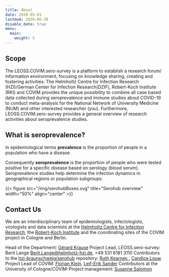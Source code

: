 ```yaml
---
title: About
date: 2020-05-01
lastmod: 2020-06-30
disable_date: true
menu:
  main:
    weight: 5
---
```


## Scope
The LEOSS.COVIM.sero-survey is a platform to establish a research forum/ information environment, focusing on knowledge sharing, creating and fostering activities. The Helmholtz Centre for Infection Research (HZI)/German Center for Infection Research(DZIF), Robert-Koch Institute (RKI) and COVIM provides the unique possibility to combine all case based data collected during seroprevalence and immune studies about COVID-19 to conduct meta-analysis for the National Network of University Medicine (NUM) and other interested researcher (you). Furthermore, LEOSS.COVIM.sero-survey provides a general overview of research activities about seroprevalence studies.

## What is seroprevalence?
In epidemiological terms __prevalence__ is the proportion of people in a population who have a disease.

Consequently __seroprevalence__ is the proportion of people who were tested positive for a specific disease based on serology (blood serum). Seroprevalence studies help determine the infection dynamics in geographical regions or population subgroups.

{{< figure src="/img/serohubBoxes.svg" title="Serohub overview" width="50%" align="center" >}}

## Contact Us
We are an interdisciplinary team of epidemiologists, infectologists, virologists and data scientists at the [Helmholtz Centre for Infection Research](https://www.helmholtz-hzi.de/), the [Robert-Koch Institute](http://rki.de/) and the coordinating sites of the COVIM project in Cologne and Berlin.

Head of the Department: [Gérard Krause](https://www.helmholtz-hzi.de/en/research/research-topics/bacterial-and-viral-pathogens/epidemiology/gerard-krause/)
Project Lead, LEOSS.sero-survey: Berit Lange [Berit.Lange@helmhotz-hzi.de](mailto:berit.Lange@helmhotz-hzi.de), +49 531 6181 3110
Contributors to the [hzi-braunschweig/serohub](https://github.com/hzi-braunschweig/serohub/graphs/contributors) repository: [Ruth Kearney ](https://github.com/ruthkearney), [Candice Louw](https://github.com/Candice-Louw)
Project Lead of COVIM: [Florian Klein](https://serohub.net/en/about/florian.klein@uk-koeln.de), [Leif-Erik Sander](https://serohub.net/en/about/leif-erik.sander@charit%C3%A9.de)
Contributors at the University of Cologne/COVIM-Project management: [Susanne Salomon](https://serohub.net/en/about/susanne.salomon@uk-koeln.de)
